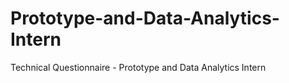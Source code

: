 # Prototype-and-Data-Analytics-Intern
Technical Questionnaire - Prototype and Data Analytics Intern
